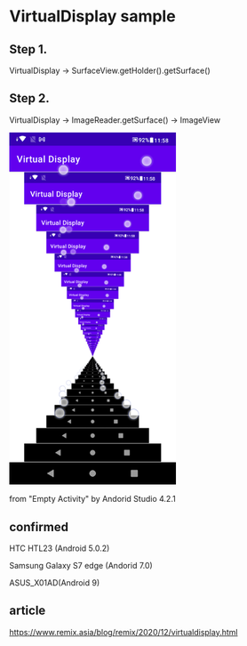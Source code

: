 # VirtualDisplay sample

## Step 1.
VirtualDisplay -> SurfaceView.getHolder().getSurface()

## Step 2.
VirtualDisplay -> ImageReader.getSurface() -> ImageView

<img width="300px" src="./VirtualDisplay.png">

from "Empty Activity" by Andorid Studio 4.2.1

## confirmed
HTC HTL23 (Android 5.0.2)

Samsung Galaxy S7 edge (Andorid 7.0)

ASUS_X01AD(Android 9)

## article
https://www.remix.asia/blog/remix/2020/12/virtualdisplay.html
